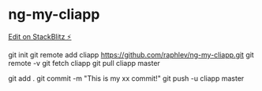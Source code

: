 # ng-my-cliapp

[Edit on StackBlitz ⚡️](https://stackblitz.com/edit/ng-my-cliapp)

git init
git remote add cliapp https://github.com/raphlev/ng-my-cliapp.git
git remote -v
git fetch cliapp
git pull cliapp master

git add .
git commit -m "This is my xx commit!"
git push -u cliapp master
